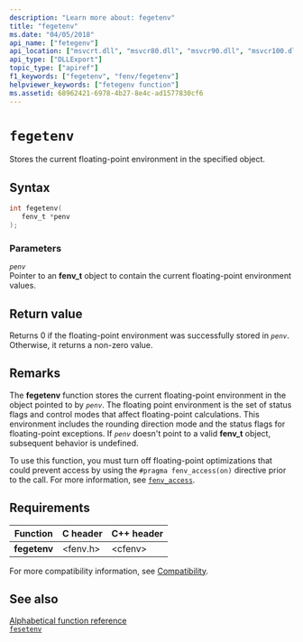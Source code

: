 ```yaml
---
description: "Learn more about: fegetenv"
title: "fegetenv"
ms.date: "04/05/2018"
api_name: ["fetegenv"]
api_location: ["msvcrt.dll", "msvcr80.dll", "msvcr90.dll", "msvcr100.dll", "msvcr100_clr0400.dll", "msvcr110.dll", "msvcr110_clr0400.dll", "msvcr120.dll", "msvcr120_clr0400.dll", "ucrtbase.dll", "api-ms-win-crt-runtime-l1-1-0.dll"]
api_type: ["DLLExport"]
topic_type: ["apiref"]
f1_keywords: ["fegetenv", "fenv/fegetenv"]
helpviewer_keywords: ["fetegenv function"]
ms.assetid: 68962421-6978-4b27-8e4c-ad1577830cf6
---
```

# `fegetenv`

Stores the current floating-point environment in the specified object.

## Syntax

```C
int fegetenv(
   fenv_t *penv
);
```

### Parameters

*`penv`*\
Pointer to an **fenv_t** object to contain the current floating-point environment values.

## Return value

Returns 0 if the floating-point environment was successfully stored in *`penv`*. Otherwise, it returns a non-zero value.

## Remarks

The **fegetenv** function stores the current floating-point environment in the object pointed to by *`penv`*. The floating point environment is the set of status flags and control modes that affect floating-point calculations. This environment includes the rounding direction mode and the status flags for floating-point exceptions. If *`penv`* doesn't point to a valid **fenv_t** object, subsequent behavior is undefined.

To use this function, you must turn off floating-point optimizations that could prevent access by using the `#pragma fenv_access(on)` directive prior to the call. For more information, see [`fenv_access`](../../preprocessor/fenv-access.md).

## Requirements

|Function|C header|C++ header|
|--------------|--------------|------------------|
|**fegetenv**|\<fenv.h>|\<cfenv>|

For more compatibility information, see [Compatibility](../compatibility.md).

## See also

[Alphabetical function reference](crt-alphabetical-function-reference.md)\
[`fesetenv`](fesetenv1.md)
